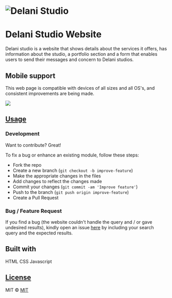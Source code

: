 # ![Delani Studio]( https://kiptoo-097.github.io/Delani-studio/)
# Delani Studio Website
Delani studio is a website that shows details about the services it offers, has information about the studio, a portfolio section and a form that enables users to send their messages and concern to Delani studios.



## Mobile support
This web page is compatible with devices of all sizes and all OS's, and consistent improvements are being made.

![](  https://kiptoo-097.github.io/Delani-studio)




## [Usage]( https://kiptoo-097.github.io/Delani-studio/) 

### Development
Want to contribute? Great!

To fix a bug or enhance an existing module, follow these steps:

- Fork the repo
- Create a new branch (`git checkout -b improve-feature`)
- Make the appropriate changes in the files
- Add changes to reflect the changes made
- Commit your changes (`git commit -am 'Improve feature'`)
- Push to the branch (`git push origin improve-feature`)
- Create a Pull Request 

### Bug / Feature Request

If you find a bug (the website couldn't handle the query and / or gave undesired results), kindly open an issue [here]( https://kiptoo-097.github.io/Delani-studio/) by including your search query and the expected results.


## Built with 

HTML
CSS
Javascript

## [License](  https://kiptoo-097.github.io/Delani-studio/LICENSE.md)

MIT © [MIT]( https://kiptoo-097.github.io)

